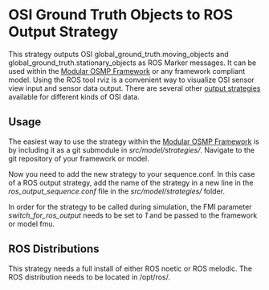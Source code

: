 # OSI Ground Truth Objects to ROS Output Strategy

This strategy outputs OSI global_ground_truth.moving_objects and global_ground_truth.stationary_objects as ROS Marker messages.
It can be used within the [Modular OSMP Framework](https://gitlab.com/tuda-fzd/perception-sensor-modeling/modular-osmp-framework) or any framework compliant model. Using the ROS tool rviz is a convenient way to visualize OSI sensor view input and sensor data output. There are several other [output strategies](https://gitlab.com/tuda-fzd/perception-sensor-modeling/output-strategies) available for different kinds of OSI data.

## Usage
The easiest way to use the strategy within the [Modular OSMP Framework](https://gitlab.com/tuda-fzd/perception-sensor-modeling/modular-osmp-framework) is by including it as a git submodule in *src/model/strategies/*. Navigate to the git repository of your framework or model.

Now you need to add the new strategy to your sequence.conf. In this case of a ROS output strategy, add the name of the strategy in a new line in the *ros_output_sequence.conf* file in the *src/model/strategies/* folder.

In order for the strategy to be called during simulation, the FMI parameter *switch_for_ros_output* needs to be set to *1* and be passed to the framework or model fmu.

## ROS Distributions
This strategy needs a full install of either ROS noetic or ROS melodic. The ROS distribution needs to be located in /opt/ros/.
